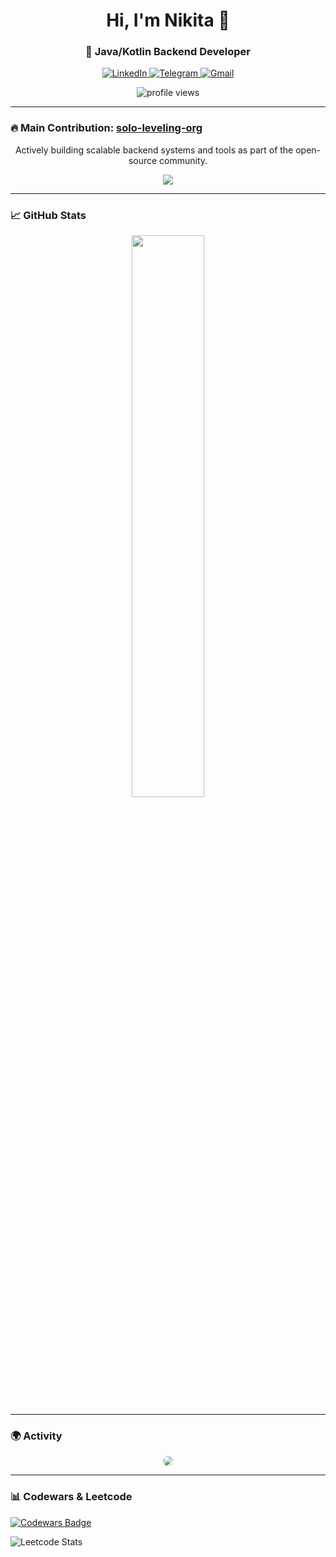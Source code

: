 <h1 align="center">Hi, I'm Nikita 👋</h1>
<h3 align="center">🚀 Java/Kotlin Backend Developer</h3>

<p align="center">
  <!-- LinkedIn -->
  <a href="https://linkedin.com/in/sleepkqq" target="_blank">
    <img src="https://img.shields.io/badge/LinkedIn-%230077B5.svg?style=flat-square&logo=linkedin&logoColor=white" alt="LinkedIn">
  </a>
  <!-- Telegram -->
  <a href="https://t.me/sleepkqq" target="_blank">
    <img src="https://img.shields.io/badge/Telegram-26A5E4.svg?style=flat-square&logo=telegram&logoColor=white" alt="Telegram">
  </a>
  <!-- Email -->
  <a href="mailto:sleepkqq@gmail.com" target="_blank">
    <img src="https://img.shields.io/badge/Gmail-D14836?style=flat-square&logo=gmail&logoColor=white" alt="Gmail">
  </a>
</p>

<p align="center">
  <img src="https://komarev.com/ghpvc/?username=sleepkqq&label=Profile%20views&color=0e75b6&style=flat-square" alt="profile views" />
</p>

---

### 🔥 Main Contribution: <a href="https://github.com/solo-leveling-org" target="_blank">solo-leveling-org</a>

<p align="center">
  Actively building scalable backend systems and tools as part of the open-source community.
</p>

<p align="center">
  <a href="https://github.com/solo-leveling-org">
    <img src="https://img.shields.io/badge/Organization-solo--leveling--org-8A2BE2?style=flat-square&logo=github&logoColor=white" />
  </a>
</p>

---

### 📈 GitHub Stats

<div align="center">
  <!-- GitHub Stats -->
  <img src="https://github-readme-stats.vercel.app/api?username=sleepkqq&show_icons=true&theme=radical&count_private=true&include_all_commits=true&border_radius=10&bg_color=0d1117" width="48%" />
</div>

---

### 🌍 Activity

<p align="center">
  <img src="https://github-readme-activity-graph.vercel.app/graph?username=sleepkqq&theme=react-dark&hide_border=true&area=true" style="border-radius: 10px;" />
</p>

---

### 📊 Codewars & Leetcode

[![Codewars Badge](https://www.codewars.com/users/sleepkqq/badges/large)](https://www.codewars.com/users/sleepkqq)

![Leetcode Stats](https://leetcard.jacoblin.cool/sleepkqq)
